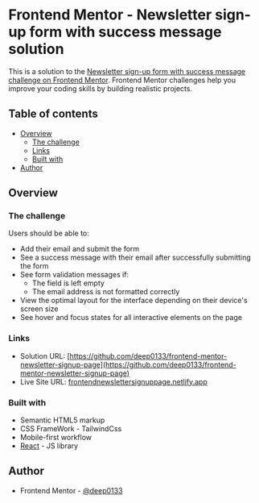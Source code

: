 # Frontend Mentor - Newsletter sign-up form with success message solution

This is a solution to the [Newsletter sign-up form with success message challenge on Frontend Mentor](https://www.frontendmentor.io/challenges/newsletter-signup-form-with-success-message-3FC1AZbNrv). Frontend Mentor challenges help you improve your coding skills by building realistic projects.

## Table of contents

- [Overview](#overview)
  - [The challenge](#the-challenge)
  - [Links](#links)
  - [Built with](#built-with)
- [Author](#author)

## Overview

### The challenge

Users should be able to:

- Add their email and submit the form
- See a success message with their email after successfully submitting the form
- See form validation messages if:
  - The field is left empty
  - The email address is not formatted correctly
- View the optimal layout for the interface depending on their device's screen size
- See hover and focus states for all interactive elements on the page

### Links

- Solution URL: [https://github.com/deep0133/frontend-mentor-newsletter-signup-page](https://github.com/deep0133/frontend-mentor-newsletter-signup-page)
- Live Site URL: [frontendnewslettersignuppage.netlify.app](https://frontendnewslettersignuppage.netlify.app/)

### Built with

- Semantic HTML5 markup
- CSS FrameWork - TailwindCss
- Mobile-first workflow
- [React](https://reactjs.org/) - JS library

## Author

- Frontend Mentor - [@deep0133](https://www.frontendmentor.io/profile/deep0133)
